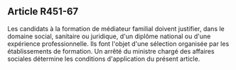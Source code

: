 ## Article R451-67


Les candidats à la formation de médiateur familial doivent justifier, dans le domaine social, sanitaire
ou juridique, d'un diplôme national ou d'une expérience professionnelle. Ils font l'objet d'une sélection
organisée par les établissements de formation. Un arrêté du ministre chargé des affaires sociales détermine
les conditions d'application du présent article.

